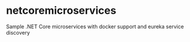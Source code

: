 # netcoremicroservices
Sample .NET Core microservices with docker support and eureka service discovery
